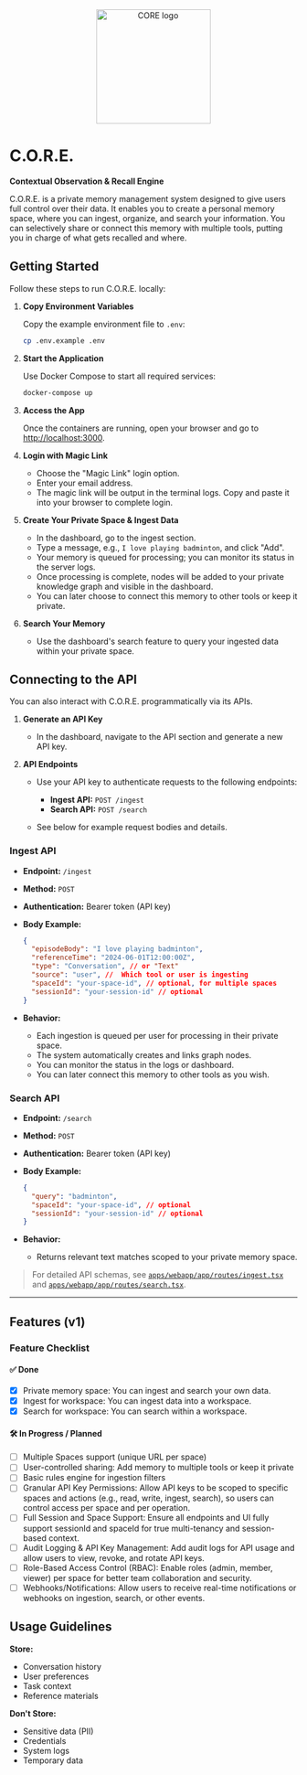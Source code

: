 <div align="center">
  <a href="https://core.heysol.ai">
    <img src="https://github.com/user-attachments/assets/3ae051f7-e77b-42b3-91d2-af69888e4d3f" width="200px" alt="CORE logo" />
  </a>
</div>

# C.O.R.E.

**Contextual Observation & Recall Engine**

C.O.R.E. is a private memory management system designed to give users full control over their data. It enables you to create a personal memory space, where you can ingest, organize, and search your information. You can selectively share or connect this memory with multiple tools, putting you in charge of what gets recalled and where.

## Getting Started

Follow these steps to run C.O.R.E. locally:

1. **Copy Environment Variables**

   Copy the example environment file to `.env`:

   ```bash
   cp .env.example .env
   ```

2. **Start the Application**

   Use Docker Compose to start all required services:

   ```bash
   docker-compose up
   ```

3. **Access the App**

   Once the containers are running, open your browser and go to [http://localhost:3000](http://localhost:3000).

4. **Login with Magic Link**

   - Choose the "Magic Link" login option.
   - Enter your email address.
   - The magic link will be output in the terminal logs. Copy and paste it into your browser to complete login.

5. **Create Your Private Space & Ingest Data**

   - In the dashboard, go to the ingest section.
   - Type a message, e.g., `I love playing badminton`, and click "Add".
   - Your memory is queued for processing; you can monitor its status in the server logs.
   - Once processing is complete, nodes will be added to your private knowledge graph and visible in the dashboard.
   - You can later choose to connect this memory to other tools or keep it private.

6. **Search Your Memory**

   - Use the dashboard's search feature to query your ingested data within your private space.

## Connecting to the API

You can also interact with C.O.R.E. programmatically via its APIs.

1. **Generate an API Key**

   - In the dashboard, navigate to the API section and generate a new API key.

2. **API Endpoints**

   - Use your API key to authenticate requests to the following endpoints:

     - **Ingest API:** `POST /ingest`
     - **Search API:** `POST /search`

   - See below for example request bodies and details.

### Ingest API

- **Endpoint:** `/ingest`
- **Method:** `POST`
- **Authentication:** Bearer token (API key)
- **Body Example:**

  ```json
  {
    "episodeBody": "I love playing badminton",
    "referenceTime": "2024-06-01T12:00:00Z",
    "type": "Conversation", // or "Text"
    "source": "user", //  Which tool or user is ingesting
    "spaceId": "your-space-id", // optional, for multiple spaces
    "sessionId": "your-session-id" // optional
  }
  ```

- **Behavior:**
  - Each ingestion is queued per user for processing in their private space.
  - The system automatically creates and links graph nodes.
  - You can monitor the status in the logs or dashboard.
  - You can later connect this memory to other tools as you wish.

### Search API

- **Endpoint:** `/search`
- **Method:** `POST`
- **Authentication:** Bearer token (API key)
- **Body Example:**

  ```json
  {
    "query": "badminton",
    "spaceId": "your-space-id", // optional
    "sessionId": "your-session-id" // optional
  }
  ```

- **Behavior:**
  - Returns relevant text matches scoped to your private memory space.

> For detailed API schemas, see [`apps/webapp/app/routes/ingest.tsx`](apps/webapp/app/routes/ingest.tsx) and [`apps/webapp/app/routes/search.tsx`](apps/webapp/app/routes/search.tsx).

---

## Features (v1)

### Feature Checklist

#### ✅ Done

- [x] Private memory space: You can ingest and search your own data.
- [x] Ingest for workspace: You can ingest data into a workspace.
- [x] Search for workspace: You can search within a workspace.

#### 🛠️ In Progress / Planned

- [ ] Multiple Spaces support (unique URL per space)
- [ ] User-controlled sharing: Add memory to multiple tools or keep it private
- [ ] Basic rules engine for ingestion filters
- [ ] Granular API Key Permissions: Allow API keys to be scoped to specific spaces and actions (e.g., read, write, ingest, search), so users can control access per space and per operation.
- [ ] Full Session and Space Support: Ensure all endpoints and UI fully support sessionId and spaceId for true multi-tenancy and session-based context.
- [ ] Audit Logging & API Key Management: Add audit logs for API usage and allow users to view, revoke, and rotate API keys.
- [ ] Role-Based Access Control (RBAC): Enable roles (admin, member, viewer) per space for better team collaboration and security.
- [ ] Webhooks/Notifications: Allow users to receive real-time notifications or webhooks on ingestion, search, or other events.

## Usage Guidelines

**Store:**

- Conversation history
- User preferences
- Task context
- Reference materials

**Don't Store:**

- Sensitive data (PII)
- Credentials
- System logs
- Temporary data
